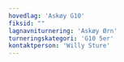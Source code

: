 ```yaml
---
hovedlag: 'Askøy G10'
fiksid: ""
lagnavniturnering: 'Askøy Ørn'
turneringskategori: 'G10 5er'
kontaktperson: 'Willy Sture'
---
```

